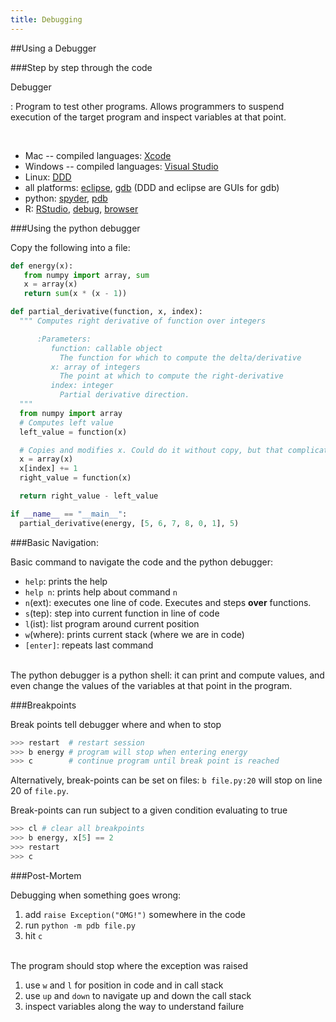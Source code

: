 ```yaml
---
title: Debugging
---
```


##Using a Debugger

###Step by step through the code

Debugger

:   Program to test other programs. Allows programmers to suspend execution of the target program
    and inspect variables at that point.

<br>

* Mac -- compiled languages:
  [Xcode](https://developer.apple.com/library/ios/documentation/ToolsLanguages/Conceptual/Xcode_Overview/DebugYourApp/DebugYourApp.html)
* Windows -- compiled languages:
  [Visual Studio](http://msdn.microsoft.com/en-us/library/bb483011.aspx)
* Linux: [DDD](https://www.gnu.org/software/ddd/)
* all platforms: [eclipse](http://www.eclipse.org), [gdb](http://www.sourceware.org/gdb/) (DDD and
  eclipse are GUIs for gdb)
* python: [spyder](http://pythonhosted.org/spyder/index.html),
          [pdb](http://docs.python.org/2/library/pdb.html)
* R: [RStudio](http://www.rstudio.com/ide/docs/debugging/overview),
  [debug](http://stat.ethz.ch/R-manual/R-devel/library/base/html/debug.html),
  [browser](http://stat.ethz.ch/R-manual/R-devel/library/base/html/browser.html)

###Using the python debugger

<div align="left">
Copy the following into a file:
</div>

``` python
def energy(x):
   from numpy import array, sum
   x = array(x)
   return sum(x * (x - 1))

def partial_derivative(function, x, index):
  """ Computes right derivative of function over integers

      :Parameters:
         function: callable object
           The function for which to compute the delta/derivative
         x: array of integers
           The point at which to compute the right-derivative
         index: integer
           Partial derivative direction.
  """
  from numpy import array
  # Computes left value
  left_value = function(x)

  # Copies and modifies x. Could do it without copy, but that complicates mocking.
  x = array(x)
  x[index] += 1
  right_value = function(x)

  return right_value - left_value

if __name__ == "__main__":
  partial_derivative(energy, [5, 6, 7, 8, 0, 1], 5)
```


###Basic Navigation:

<div align="left">
Basic command to navigate the code and the python debugger:

* `help`: prints the help
* `help n`: prints help about command `n`
* `n`(ext): executes one line of code. Executes and steps **over** functions.
* `s`(tep): step into current function in line of code
* `l`(ist): list program around current position
* `w`(where): prints current stack (where we are in code)
* `[enter]`: repeats last command

<br>
The python debugger is a python shell: it can print and compute values, and even change the values
of the variables at that point in the program.
</div>

###Breakpoints

<div align="left">
Break points tell debugger where and when to stop

``` python
>>> restart  # restart session
>>> b energy # program will stop when entering energy
>>> c        # continue program until break point is reached
```

Alternatively, break-points can be set on files: `b file.py:20` will stop on line 20 of `file.py`.

<div class="fragment=roll in">
Break-points can run subject  to a given condition evaluating to true

``` python
>>> cl # clear all breakpoints
>>> b energy, x[5] == 2
>>> restart
>>> c
```

</div>

</div>

###Post-Mortem

<div align="left">
Debugging when something goes wrong:

1. add `raise Exception("OMG!")` somewhere in the code
1. run `python -m pdb file.py`
1. hit `c`

<br>
The program should stop where the exception was raised

1. use `w` and `l` for position in code and in call stack
1. use `up` and `down` to navigate up and down the call stack
1. inspect variables along the way to understand failure
</div>
